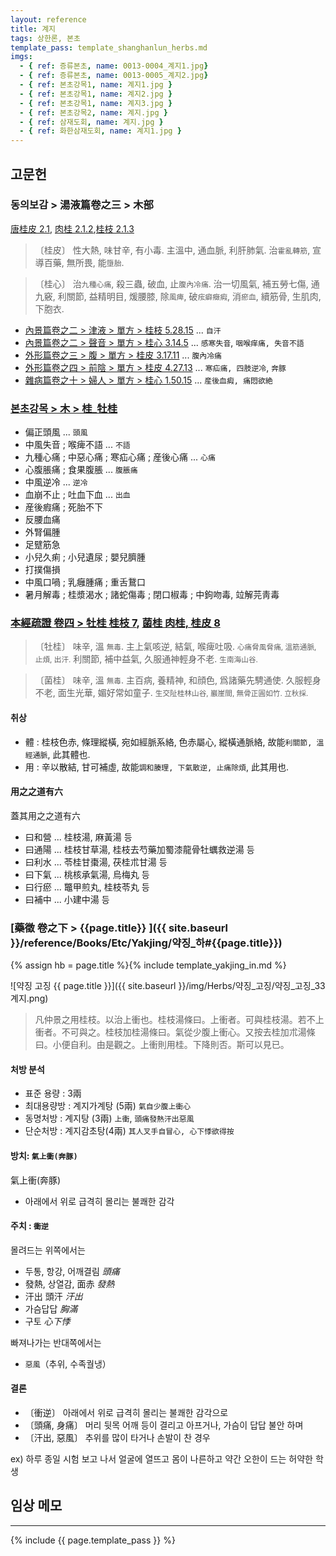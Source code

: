 ```yaml
---
layout: reference
title: 계지
tags: 상한론, 본초
template_pass: template_shanghanlun_herbs.md
imgs:
  - { ref: 증류본초, name: 0013-0004_계지1.jpg}
  - { ref: 증류본초, name: 0013-0005_계지2.jpg}
  - { ref: 본초강목1, name: 계지1.jpg }
  - { ref: 본초강목1, name: 계지2.jpg }
  - { ref: 본초강목1, name: 계지3.jpg }
  - { ref: 본초강목2, name: 계지.jpg }
  - { ref: 삼재도회, name: 계지.jpg }
  - { ref: 화한삼재도회, name: 계지1.jpg }
---
```


## 고문헌

### 동의보감 > 湯液篇卷之三 > 木部

[唐桂皮 2.1](https://mediclassics.kr/books/8/volume/22/#content_690), [肉桂 2.1.2](https://mediclassics.kr/books/8/volume/22/#content_697),[桂枝 2.1.3](https://mediclassics.kr/books/8/volume/22/#content_699)

> 〔桂皮〕 性大熱, 味甘辛, 有小毒. 主溫中, 通血脈, 利肝肺氣. 治`霍亂轉筋`, 宣導百藥, 無所畏, 能`墮胎`.

> 〔桂心〕 治`九種心痛`, 殺三蟲, 破血, 止`腹內冷痛`. 治一切風氣, 補五勞七傷, 通九竅, 利關節, 益精明目, 煖腰膝, 除`風痺`, 破`痃癖癥瘕`, 消`瘀血`, 續筋骨, 生肌肉, 下胞衣.

* [內景篇卷之二 > 津液 > 單方 >  桂枝 5.28.15](https://mediclassics.kr/books/8/volume/2/#content_1023) ... `自汗`
* [內景篇卷之二 > 聲音 > 單方 >  桂心 3.14.5](https://mediclassics.kr/books/8/volume/2/#content_650) ... `感寒失音`, `咽喉痒痛, 失音不語`
* [外形篇卷之三 > 腹 > 單方 >  桂皮 3.17.11](https://mediclassics.kr/books/8/volume/7/#content_814) ... `腹內冷痛`
* [外形篇卷之四 > 前陰 > 單方 >  桂皮 4.27.13](https://mediclassics.kr/books/8/volume/8/#content_959) ... `寒疝痛, 四肢逆冷`, `奔豚`
* [雜病篇卷之十 > 婦人 > 單方 >  桂心 1.50.15](https://mediclassics.kr/books/8/volume/18/#content_1104) ... `産後血瘕, 痛悶欲絶`

### [본초강목 > 木 > 桂_牡桂]()

* 偏正頭風 ... `頭風`
* 中風失音 ; 喉痺不語 ... `不語`
* 九種心痛 ; 中惡心痛 ; 寒疝心痛 ; 産後心痛 ... `心痛`
* 心腹脹痛 ; 食果腹脹 ... `腹脹痛`
* 中風逆冷 ... `逆冷`
* 血崩不止 ; 吐血下血 ... `出血`
* 産後瘕痛 ; 死胎不下
* 反腰血痛
* 外腎偏腫
* 足躄筋急
* 小兒久痢 ; 小兒遺尿 ; 嬰兒臍腫
* 打撲傷損
* 中風口喎 ; 乳癰腫痛 ; 重舌鵞口
* 暑月解毒 ; 桂漿渴水 ; 諸蛇傷毒 ; 閉口椒毒 ; 中鉤吻毒, 竝解芫靑毒


### [本經疏證 卷四 > 牡桂 桂枝 7](https://mediclassics.kr/books/154/volume/4/#content_42), [菌桂 肉桂, 桂皮 8](https://mediclassics.kr/books/154/volume/4/#content_44)

> 〔牡桂〕 味辛, 溫 <small>無毒</small>. 主上氣咳逆, 結氣, 喉痺吐吸. <small>心痛脅風脅痛, 溫筋通脈, 止煩, 出汗.</small> 利關節, 補中益氣, 久服通神輕身不老. <small>生南海山谷.</small>

> 〔菌桂〕 味辛, 溫 <small>無毒</small>. 主百病, 養精神, 和顔色, 爲諸藥先騁通使. 久服輕身不老, 面生光華, 媚好常如童子. <small>生交阯桂林山谷, 巖崖間, 無骨正圓如竹. 立秋採.</small>

#### 취상

* 體 : 桂枝色赤, 條理縱橫, 宛如經脈系絡, 色赤屬心, 縱橫通脈絡, 故能`利關節, 溫經通脈`, 此其體也.
* 用 : 辛以散結, 甘可補虛, 故能`調和腠理, 下氣散逆, 止痛除煩`, 此其用也.

#### 用之之道有六

蓋其用之之道有六

* 曰和營 ... 桂枝湯, 麻黃湯 등
* 曰通陽 ... 桂枝甘草湯, 桂枝去芍藥加蜀漆龍骨牡蠣救逆湯 등
* 曰利水 ... 苓桂甘棗湯, 茯桂朮甘湯 등
* 曰下氣 ... 桃核承氣湯, 烏梅丸 등
* 曰行瘀 ... 鼈甲煎丸, 桂枝苓丸 등
* 曰補中 ... 小建中湯 등


### [藥徵 卷之下 > {{page.title}} ]({{ site.baseurl }}/reference/Books/Etc/Yakjing/약징_하#{{page.title}})

{% assign hb = page.title %}{% include template_yakjing_in.md %}

![약징 고징 {{ page.title }}]({{ site.baseurl }}/img/Herbs/약징_고징/약징_고징_33계지.png)

> 凡仲景之用桂枝。以治上衝也。桂枝湯條曰。上衝者。可與桂枝湯。若不上衝者。不可與之。桂枝加桂湯條曰。氣從少腹上衝心。又按去桂加朮湯條曰。小便自利。由是觀之。上衝則用桂。下降則否。斯可以見已。

#### 처방 분석

* 표준 용량 : 3兩
* 최대용량방 : 계지가계탕 (5兩) `氣自少腹上衝心`
* 동명처방 : 계지탕 (3兩) `上衝`, `頭痛發熱汗出惡風`
* 단순처방 : 계지감초탕(4兩) `其人叉手自冒心, 心下悸欲得按`

#### 방치: `氣上衝(奔豚)`

氣上衝(奔豚)

* 아래에서 위로 급격히 몰리는 불쾌한 감각

#### 주치 : `衝逆`

몰려드는 위쪽에서는

* 두통, 항강, 어깨결림 _頭痛_
* 發熱, 상열감, 面赤 _發熱_
* 汗出 頭汗 _汗出_
* 가슴답답 _胸滿_
* 구토 _心下悸_

빠져나가는 반대쪽에서는

* `惡風`（추위, 수족궐냉）

#### 결론

* 〔衝逆〕 아래에서 위로 급격히 몰리는 불쾌한 감각으로
* 〔頭痛, 身痛〕 머리 뒷목 어깨 등이 결리고 아프거나, 가슴이 답답 불안 하며
* 〔汗出, 惡風〕 추위를 많이 타거나 손발이 찬 경우

ex) 하루 종일 시험 보고 나서 얼굴에 열뜨고 몸이 나른하고 약간 오한이 드는 허약한 학생

## 임상 메모



***

{% include {{ page.template_pass }} %}

